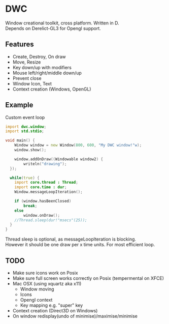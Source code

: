 DWC
===

Window creational toolkit, cross platform. Written in D.<br/>
Depends on Derelict-GL3 for Opengl support.

Features
--------
* Create, Destroy, On draw
* Move, Resize
* Key down/up with modifiers
* Mouse left/right/middle down/up
* Prevent close
* Window Icon, Text
* Context creation (Windows, OpenGL)

Example
-------
Custom event loop
```D
import dwc.window;
import std.stdio;

void main() {
	Window window = new Window(800, 600, "My DWC window!"w);
	window.show();

	window.addOnDraw((Windowable window2) {
		writeln("drawing");
  });

  while(true) {
    import core.thread : Thread;
    import core.time : dur;
    Window.messageLoopIteration();

    if (window.hasBeenClosed)
        break;
    else
        window.onDraw();
    //Thread.sleep(dur!"msecs"(25));
  }
}
```
Thread sleep is optional, as messageLoopIteration is blocking.<br/>
However it should be one draw per x time units. For most efficient loop.

TODO
-----
* Make sure icons work on Posix
* Make sure full screen works correctly on Posix (tempermental on XFCE)
* Mac OSX (using xquartz aka x11)
	* Window moving
	* Icons
	* Opengl context
	* Key mapping e.g. "super" key
* Context creation (Direct3D on Windows)
* On window redisplay(undo of minimise)/maximise/minimise
